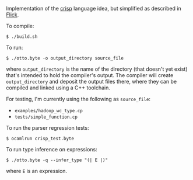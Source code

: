 Implementation of the [crisp](https://github.com/NaaS/admin/wiki/crisp) language idea,
but simplified as described in
[Flick](https://github.com/NaaS/system/tree/master/crisp/flick).

To compile:
```
$ ./build.sh
```

To run:
```
$ ./otto.byte -o output_directory source_file
```
where `output_directory` is the name of the directory (that doesn't yet
exist) that's intended to hold the compiler's output.
The compiler will create `output_directory` and deposit the output files there,
where they can be compiled and linked using a C++ toolchain.

For testing, I'm currently using the following as `source_file`:
* `examples/hadoop_wc_type.cp`
* `tests/simple_function.cp`

To run the parser regression tests:
```
$ ocamlrun crisp_test.byte
```

To run type inference on expressions:
```
$ ./otto.byte -q --infer_type "(| E |)"
```
where `E` is an expression.
